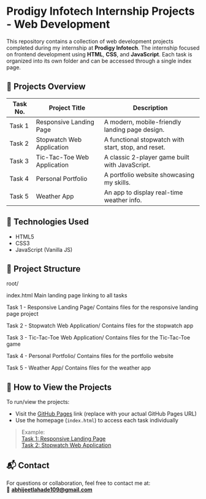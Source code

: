 # Prodigy Infotech Internship Projects - Web Development

This repository contains a collection of web development projects completed during my internship at **Prodigy Infotech**. The internship focused on frontend development using **HTML**, **CSS**, and **JavaScript**. Each task is organized into its own folder and can be accessed through a single index page.

## 🚀 Projects Overview

| Task No. | Project Title                  | Description                                      |
|----------|--------------------------------|--------------------------------------------------|
| Task 1   | Responsive Landing Page        | A modern, mobile-friendly landing page design.   |
| Task 2   | Stopwatch Web Application      | A functional stopwatch with start, stop, and reset. |
| Task 3   | Tic-Tac-Toe Web Application    | A classic 2-player game built with JavaScript.   |
| Task 4   | Personal Portfolio             | A portfolio website showcasing my skills.        |
| Task 5   | Weather App                    | An app to display real-time weather info.        |

## 🧩 Technologies Used

- HTML5
- CSS3
- JavaScript (Vanilla JS)

## 📂 Project Structure
root/

index.html
Main landing page linking to all tasks

Task 1 - Responsive Landing Page/
Contains files for the responsive landing page project

Task 2 - Stopwatch Web Application/
Contains files for the stopwatch app

Task 3 - Tic-Tac-Toe Web Application/
Contains files for the Tic-Tac-Toe game

Task 4 - Personal Portfolio/
Contains files for the portfolio website

Task 5 - Weather App/
Contains files for the weather app



## 🔗 How to View the Projects

To run/view the projects:

- Visit the [GitHub Pages](#) link (replace with your actual GitHub Pages URL)
- Use the homepage (`index.html`) to access each task individually

> Example:  
> [Task 1: Responsive Landing Page](#)  
> [Task 2: Stopwatch Web Application](#)


## 📬 Contact

For questions or collaboration, feel free to contact me at:  
📧 **abhijeetlahade109@gmail.com** 
